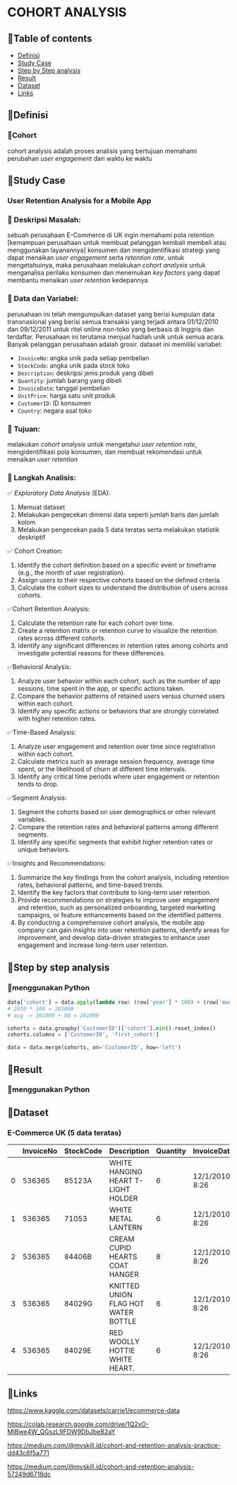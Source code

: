 # COHORT ANALYSIS

## 📌Table of contents
- [Definisi](https://github.com/DiannitaOlipmimi/cohort_analysis#definisi)
- [Study Case](https://github.com/DiannitaOlipmimi/cohort_analysis#study-case)
- [Step by Step analysis](https://github.com/DiannitaOlipmimi/cohort_analysis#step-by-step-analysis)
- [Result](https://github.com/DiannitaOlipmimi/cohort_analysis#result)
- [Dataset](https://github.com/DiannitaOlipmimi/cohort_analysis#dataset)
- [Links](https://github.com/DiannitaOlipmimi/cohort_analysis#links)

## 📌**Definisi**
### 📒Cohort
cohort analysis adalah proses analisis yang bertujuan memahami perubahan *user engagement* dari waktu ke waktu

## 📌**Study Case**
### **User Retention Analysis for a Mobile App**

### 📒 Deskripsi Masalah:
sebuah perusahaan E-Commerce di UK ingin memahami pola retention [kemampuan perusahaan untuk membuat pelanggan kembali membeli atau menggunakan layanannya] konsumen dan mengidentifikasi strategi yang dapat menaikan *user engagement* serta *retention rate*. untuk mengetahuinya, maka perusahaan melakukan *cohort analysis* untuk menganalisa perilaku konsumen dan menemukan *key factors* yang dapat membantu menaikan *user retention* kedepannya

### 📒 Data dan Variabel:
perusahaan ini telah mengumpulkan dataset yang berisi kumpulan data transnasional yang berisi semua transaksi yang terjadi antara 01/12/2010 dan 09/12/2011 untuk ritel online non-toko yang berbasis di Inggris dan terdaftar. Perusahaan ini terutama menjual hadiah unik untuk semua acara. Banyak pelanggan perusahaan adalah grosir. dataset ini memiliki variabel:
- `InvoiceNo`: angka unik pada setiap pembelian 
- `StockCode`: angka unik pada stock toko
- `Description`: deskripsi jenis produk yang dibeli
- `Quantity`: jumlah barang yang dibeli
- `InvoiceDate`: tanggal pembelian
- `UnitPrice`: harga satu unit produk
- `CustomerID`: ID konsumen
- `Country`: negara asal toko

### 📒 Tujuan:
melakukan *cohort analysis* untuk mengetahui *user retention rate*, mengidentifikasi pola konsumen, dan membuat rekomendasi untuk menaikan *user retention*

### 📒 Langkah Analisis:
✅ *Exploratory Data Analysis* (EDA):
1. Memuat dataset
2. Melakukan pengecekan dimensi data seperti jumlah baris dan jumlah kolom
3. Melakukan pengecekan pada 5 data teratas serta melakukan statistik deskriptif

✅ Cohort Creation:
1. Identify the cohort definition based on a specific event or timeframe (e.g., the month of user registration).
2. Assign users to their respective cohorts based on the defined criteria.
3. Calculate the cohort sizes to understand the distribution of users across cohorts.

✅Cohort Retention Analysis:
1. Calculate the retention rate for each cohort over time.
2. Create a retention matrix or retention curve to visualize the retention rates across different cohorts.
3. Identify any significant differences in retention rates among cohorts and investigate potential reasons for these differences.

✅Behavioral Analysis:
1. Analyze user behavior within each cohort, such as the number of app sessions, time spent in the app, or specific actions taken.
2. Compare the behavior patterns of retained users versus churned users within each cohort.
3. Identify any specific actions or behaviors that are strongly correlated with higher retention rates.

✅Time-Based Analysis:
1. Analyze user engagement and retention over time since registration within each cohort.
2. Calculate metrics such as average session frequency, average time spent, or the likelihood of churn at different time intervals.
3. Identify any critical time periods where user engagement or retention tends to drop.

✅Segment Analysis:
1. Segment the cohorts based on user demographics or other relevant variables.
2. Compare the retention rates and behavioral patterns among different segments.
3. Identify any specific segments that exhibit higher retention rates or unique behaviors.

✅Insights and Recommendations:
1. Summarize the key findings from the cohort analysis, including retention rates, behavioral patterns, and time-based trends.
2. Identify the key factors that contribute to long-term user retention.
3. Provide recommendations on strategies to improve user engagement and retention, such as personalized onboarding, targeted marketing campaigns, or feature enhancements based on the identified patterns.
4. By conducting a comprehensive cohort analysis, the mobile app company can gain insights into user retention patterns, identify areas for improvement, and develop data-driven strategies to enhance user engagement and increase long-term user retention.

## 📌**Step by step analysis**

### 📒**menggunakan Python**
```python
data['cohort'] = data.apply(lambda row: (row['year'] * 100) + (row['month']), axis=1)
# 2010 * 100 = 201000
# aug -> 201000 + 08 = 201008

cohorts = data.groupby('CustomerID')['cohort'].min().reset_index()
cohorts.columns = ['CustomerID', 'first_cohort']

data = data.merge(cohorts, on='CustomerID', how='left')
```

## 📌**Result**

### 📒**menggunakan Python**


## 📌**Dataset**
### **E-Commerce UK (5 data teratas)**
| |InvoiceNo|StockCode|Description|Quantity|InvoiceDate|UnitPrice|CustomerID|Country|
|:----|:----|:----|:----|:----|:----|:----|:----|:----|
|0|536365|85123A|WHITE HANGING HEART T-LIGHT HOLDER|6|12/1/2010 8:26|2.55|17850.0|United Kingdom|
|1|536365|71053|WHITE METAL LANTERN|6|12/1/2010 8:26|3.39|17850.0|United Kingdom|
|2|536365|84406B|CREAM CUPID HEARTS COAT HANGER|8|12/1/2010 8:26|2.75|17850.0|United Kingdom|
|3|536365|84029G|KNITTED UNION FLAG HOT WATER BOTTLE|6|12/1/2010 8:26|3.39|17850.0|United Kingdom|
|4|536365|84029E|RED WOOLLY HOTTIE WHITE HEART.|6|12/1/2010 8:26|3.39|17850.0|United Kingdom|


## 📌**Links**
https://www.kaggle.com/datasets/carrie1/ecommerce-data

https://colab.research.google.com/drive/1Q2xO-MIBwe4W_QGszL9FDW9DbJbeB2aY

https://medium.com/@myskill.id/cohort-and-retention-analysis-practice-dd43c6f5a771

https://medium.com/@myskill.id/cohort-and-retention-analysis-57249d6718dc